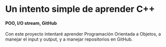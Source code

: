 # Un intento simple de aprender C++
#### POO, I/O stream, GitHub
Con este proyecto intentaré aprender Programación Orientada a Objetos, a manejar el input y output, y a manejar repositorios en GitHub.
